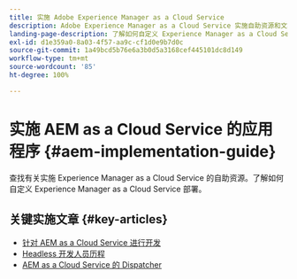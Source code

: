 ```yaml
---
title: 实施 Adobe Experience Manager as a Cloud Service
description: Adobe Experience Manager as a Cloud Service 实施自助资源和文档链接
landing-page-description: 了解如何自定义 Experience Manager as a Cloud Service 部署。
exl-id: d1e359a0-8a03-4f57-aa9c-cf1d0e9b7d0c
source-git-commit: 1a49bcd5b76e6a3b0d5a3168cef445101dc8d149
workflow-type: tm+mt
source-wordcount: '85'
ht-degree: 100%

---
```



# 实施 AEM as a Cloud Service 的应用程序 {#aem-implementation-guide}

查找有关实施 Experience Manager as a Cloud Service 的自助资源。了解如何自定义 Experience Manager as a Cloud Service 部署。

## 关键实施文章 {#key-articles}

* [针对 AEM as a Cloud Service 进行开发](developing/introduction/development-guidelines.md)
* [Headless 开发人员历程](/help/journey-headless/developer/overview.md)
* [AEM as a Cloud Service 的 Dispatcher](dispatcher/overview.md)
